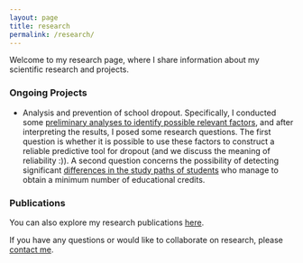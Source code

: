 ```yaml
---
layout: page
title: research
permalink: /research/
---
```


Welcome to my research page, where I share information about my scientific research and projects.

### Ongoing Projects

* Analysis and prevention of school dropout. Specifically, I conducted some [preliminary analyses to identify possible relevant factors](academic-risk/preliminar), and after interpreting the results, I posed some research questions. The first question is whether it is possible to use these factors to construct a reliable predictive tool for dropout (and we discuss the meaning of reliability :)). A second question concerns the possibility of detecting significant [differences in the study paths of students](academic-risk/path-analysis) who manage to obtain a minimum number of educational credits.

<!-- ### Completed Projects -->

### Publications

You can also explore my research publications [here](../publications).

If you have any questions or would like to collaborate on research, please [contact me](../contact).
